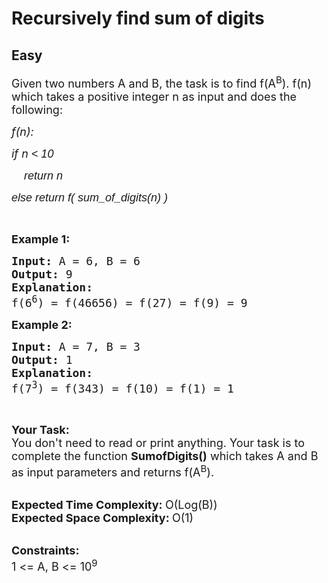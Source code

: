 # Recursively find sum of digits
## Easy
<div class="problems_problem_content__Xm_eO"><p><span style="font-size: 18px;">Given two numbers A and B, the task is to find f(A<sup>B</sup>). f(n) which takes a positive integer n as input and does the following:</span></p>
<p><span style="font-size: 18px;"><em>f(n):</em></span></p>
<p><span style="font-size: 18px;"><em>if n <span style="font-family: arial,helvetica,sans-serif;">&lt; 10 </span><span style="font-family: arial,helvetica,sans-serif;"> </span></em></span></p>
<p><span style="font-size: 18px;"><em><span style="font-family: arial,helvetica,sans-serif;">&nbsp;&nbsp;&nbsp; return n</span></em></span></p>
<p><span style="font-size: 18px;"><em><span style="font-family: arial,helvetica,sans-serif;">else return f( sum_of_digits(n) )</span></em></span></p>
<p>&nbsp;</p>
<p><span style="font-size: 18px;"><strong>Example 1:</strong></span></p>
<pre><span style="font-size: 18px;"><strong>Input: </strong>A = 6, B = 6
<strong>Output: </strong>9
<strong>Explanation: </strong>
f(6<sup>6</sup>) = f(46656) = f(27) = f(9) = 9</span>
</pre>
<p><span style="font-size: 18px;"><strong>Example 2:</strong></span></p>
<pre><span style="font-size: 18px;"><strong>Input: </strong>A = 7, B = 3
<strong>Output: </strong>1
<strong>Explanation: </strong>
f(7<sup>3</sup>) = f(343) = f(10) = f(1) = 1</span>
</pre>
<p>&nbsp;</p>
<p><span style="font-size: 18px;"><strong>Your Task:</strong><br>You don't need to read or print anything. Your task is to complete the function&nbsp;<strong>SumofDigits()</strong> which takes A and B as input parameters and returns f(A<sup>B</sup>).</span><br>&nbsp;</p>
<p><span style="font-size: 18px;"><strong>Expected Time Complexity: </strong>O(Log(B))<br><strong>Expected Space Complexity:&nbsp;</strong>O(1)</span><br>&nbsp;</p>
<p><span style="font-size: 18px;"><strong>Constraints:</strong><br>1 &lt;= A, B &lt;= 10<sup>9</sup>&nbsp;</span></p></div>